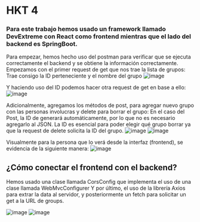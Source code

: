 # HKT 4

### Para este trabajo hemos usado un framework llamado DevExtreme con React como frontend mientras que el lado del backend es SpringBoot.

Para empezar, hemos hecho uso del postman para verificar que se ejecuta correctamente el backend y se obtiene la información correctamente.
Empezamos con el primer request de get que nos trae la lista de grupos:
Trae consigo la ID perteneciente y el nombre del grupo
![image](https://github.com/sebastianromero07/hkt4/assets/112716144/df7a67cf-eff7-49b1-8a79-4dc9da56ca79)

Y haciendo uso del ID podemos hacer otra request de get en base a ello:
![image](https://github.com/sebastianromero07/hkt4/assets/112716144/b65d2fe6-5253-4316-bea4-70ef00537499)

Adicionalmente, agregamos los métodos de post, para agregar nuevo grupo con las personas involucras y delete para borrar el grupo:
En el caso del Post, la ID de generará automáticamente, por lo que no es necesario agregarlo al JSON.
La ID es esencial para poder elegir qué grupo borrar ya que la request de delete solicita la ID del grupo.
![image](https://github.com/sebastianromero07/hkt4/assets/112716144/56910130-23ba-468f-bec6-15fbcb0c122e)
![image](https://github.com/sebastianromero07/hkt4/assets/112716144/86cce85f-faf2-422d-b71a-6187efdd9cf8)


Visualmente para la persona que lo verá desde la interfaz (frontend), se evidencia de la siguiente manera:
![image](https://github.com/sebastianromero07/hkt4/assets/112716144/df5428cf-ff88-4b89-95ef-154d30dda898)


## ¿Cómo conectar el frontend con el backend?

Hemos usado una clase llamada CorsConfig que implementa el uso de una clase llamada WebMvcConfigurer
Y por último, el uso de la librería Axios para extrar la data al servidor, y posteriormente un fetch para solicitar un get a la URL de groups.

![image](https://github.com/sebastianromero07/hkt4/assets/112716144/590de485-0a25-4acb-81f5-974ca365bce1)
![image](https://github.com/sebastianromero07/hkt4/assets/112716144/e53dc7a9-279e-4dc0-a83f-7928a5a52875)
